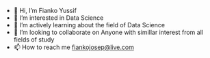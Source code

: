 - 👋 Hi, I’m Fianko Yussif
- 👀 I’m interested in Data Science
- 🌱 I’m actively learning about the field of Data Science
- 💞️ I’m looking to collaborate on Anyone with simillar interest from all fields of study
- 📫 How to reach me fiankojosep@live.com
<!---
Fissta/Fissta is a ✨ special ✨ repository because its `README.md` (this file) appears on your GitHub profile.
You can click the Preview link to take a look at your changes.
--->
